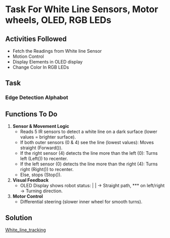 # Task For White Line Sensors, Motor wheels, OLED, RGB LEDs

## Activities Followed

<ul>
<li>Fetch the Readings from White line Sensor</li>
<li>Motion Control </li>
<li>Display Elements in OLED display</li>
<li>Change Color In RGB LEDs </li>
</ul>

## Task 

### Edge Detection Alphabot
###


## Functions To Do

<ol>
    <li><strong>Sensor & Movement Logic</strong>
        <ul>
            <li>Reads 5 IR sensors to detect a white line on a dark surface (lower values = brighter surface).   </li>
            <li>If both outer sensors (0 & 4) see the line (lowest values): Moves straight (Forward()).</li>
            <li>If the right sensor (4) detects the line more than the left (0): Turns left (Left()) to recenter.</li>
            <li>If the left sensor (0) detects the line more than the right (4): Turns right (Right()) to recenter.</li>
            <li>Else, stops (Stop()).</li>
        </ul>
    </li>
    <li><strong>Visual Feedback</strong>
        <ul>
            <li>OLED Display shows robot status: | | → Straight path, *** on left/right → Turning direction.</li>
        </ul>
    </li>
    <li><strong>Motor Control</strong>
        <ul>
            <li>Differential steering (slower inner wheel for smooth turns).</li>
        </ul>
    </li>
    
    
</ol>



## Solution 

<a href="https://github.com/deepaavudiappan/AlphabotV2/tree/00155f95efc2b72ecd84d1d14afa7b96079c1fd0/Alphabot%20V2%20-%20Ar/Activities/whitelinesensor/whitelinesensor" target="_blank">White_line_tracking</a>

